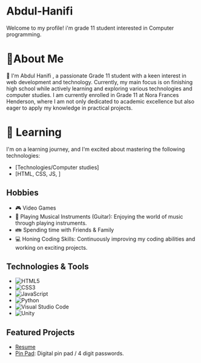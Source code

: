 # Abdul-Hanifi
Welcome to my profile! i'm grade 11 student interested in Computer programming.
# 👔About Me
👋 I'm Abdul Hanifi , a passionate Grade 11 student with a keen interest in web development and technology. Currently, my main focus is on finishing high school while actively learning and exploring various technologies and computer studies.
I am currently enrolled in Grade 11 at Nora Frances Henderson, where I am not only dedicated to academic excellence but also eager to apply my knowledge in practical projects.

# 🌱 Learning
I'm on a learning journey, and I'm excited about mastering the following technologies:
- [Technologies/Computer studies]
- [HTML, CSS, JS, ]

## Hobbies

- 🎮 Video Games
- 🎵 Playing Musical Instruments (Guitar): Enjoying the world of music through playing instruments.
- 👪 Spending time with Friends & Family
- 💻 Honing Coding Skills: Continuously improving my coding abilities and working on exciting projects.

## Technologies & Tools

- ![HTML5](https://img.shields.io/badge/HTML5-E34F26?logo=html5&logoColor=white)
- ![CSS3](https://img.shields.io/badge/CSS3-1572B6?logo=css3&logoColor=white)
- ![JavaScript](https://img.shields.io/badge/JavaScript-F7DF1E?logo=javascript&logoColor=black)
- ![Python](https://img.shields.io/badge/Python-3776AB?logo=python&logoColor=white)
- ![Visual Studio Code](https://img.shields.io/badge/VSCode-007ACC?logo=visual-studio-code&logoColor=white)
- ![Unity](https://img.shields.io/badge/Unity-000000?logo=unity&logoColor=white)

## Featured Projects

- [Resume](https://github.com/AbdulHanifi/Abdul-Hanifi/tree/main/resume)
- [Pin Pad](https://github.com/AbdulHanifi/Abdul-Hanifi/tree/main/pin-pad): Digital pin pad / 4 digit passwords.

